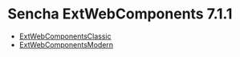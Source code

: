 # Sencha ExtWebComponents 7.1.1

- [ExtWebComponentsClassic](https://github.com/sencha/ext-web-components/blob/ext-web-components-7.1.1/packages/ext-web-components-classic/README.md)
- [ExtWebComponentsModern](https://github.com/sencha/ext-web-components/blob/ext-web-components-7.1.1/packages/ext-web-components-modern/README.md)

